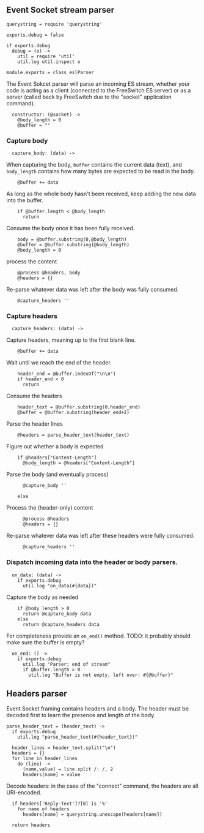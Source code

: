 Event Socket stream parser
--------------------------

    querystring = require 'querystring'

    exports.debug = false

    if exports.debug
      debug = (o) ->
        util = require 'util'
        util.log util.inspect o

    module.exports = class eslParser

The Event Sokcet parser will parse an incoming ES stream, whether your code is acting as a client (connected to the FreeSwitch ES server) or as a server (called back by FreeSwitch due to the "socket" application command).

      constructor: (@socket) ->
        @body_length = 0
        @buffer = ""

### Capture body

      capture_body: (data) ->

When capturing the body, `buffer` contains the current data (text), and `body_length` contains how many bytes are expected to be read in the body.

        @buffer += data

As long as the whole body hasn't been received, keep adding the new data into the buffer.

        if @buffer.length < @body_length
          return

Consume the body once it has been fully received.

        body = @buffer.substring(0,@body_length)
        @buffer = @buffer.substring(@body_length)
        @body_length = 0

process the content

        @process @headers, body
        @headers = {}

Re-parse whatever data was left after the body was fully consumed.

        @capture_headers ''

### Capture headers

      capture_headers: (data) ->

Capture headers, meaning up to the first blank line.

        @buffer += data

Wait until we reach the end of the header.

        header_end = @buffer.indexOf("\n\n")
        if header_end < 0
          return

Consume the headers

        header_text = @buffer.substring(0,header_end)
        @buffer = @buffer.substring(header_end+2)

Parse the header lines

        @headers = parse_header_text(header_text)

Figure out whether a body is expected

        if @headers["Content-Length"]
          @body_length = @headers["Content-Length"]

Parse the body (and eventually process)

          @capture_body ''

        else

Process the (header-only) content

          @process @headers
          @headers = {}

Re-parse whatever data was left after these headers were fully consumed.

          @capture_headers ''

### Dispatch incoming data into the header or body parsers.

      on_data: (data) ->
        if exports.debug
          util.log "on_data(#{data})"

Capture the body as needed

        if @body_length > 0
          return @capture_body data
        else
          return @capture_headers data

For completeness provide an `on_end()` method.
TODO: it probably should make sure the buffer is empty?

      on_end: () ->
        if exports.debug
          util.log "Parser: end of stream"
          if @buffer.length > 0
            util.log "Buffer is not empty, left over: #{@buffer}"

Headers parser
--------------

Event Socket framing contains headers and a body.
The header must be decoded first to learn the presence and length of the body.

    parse_header_text = (header_text) ->
      if exports.debug
        util.log "parse_header_text(#{header_text})"

      header_lines = header_text.split("\n")
      headers = {}
      for line in header_lines
        do (line) ->
          [name,value] = line.split /: /, 2
          headers[name] = value

Decode headers: in the case of the "connect" command, the headers are all URI-encoded.

      if headers['Reply-Text']?[0] is '%'
        for name of headers
          headers[name] = querystring.unescape(headers[name])

      return headers
